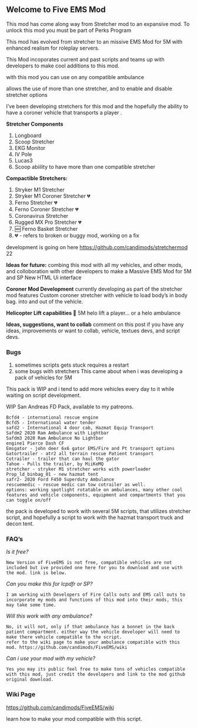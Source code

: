 ## Welcome to Five EMS Mod

This mod has come along way from Stretcher mod to an expansive mod. To unlock this mod
you must be part of Perks Program

This mod has evolved from stretcher to an missive EMS Mod for 5M with enhanced realism for roleplay servers.

This Mod incoporates current and past scripts and teams up with developers to make cool additions to this mod.

with this mod you can use on any compatible ambulance

allows the use of more than one stretcher, and to enable and disable stretcher options

I’ve been developing stretchers for this mod and the hopefully the ability to have a coroner vehicle that transports a player .

__Stretcher Components__

1. Longboard
2. Scoop Stretcher
3. EKG Monitor
4. IV Pole
5. Lucas3
6. Scoop
abiility to have more than one compatible stretcher

__Compactible Stretchers:__

1. Stryker M1 Stretcher
2. Stryker M1 Coroner Stretcher :broken_heart:
3. Ferno Stretcher :broken_heart:
4. Ferno Coroner Stretcher :broken_heart:
5. Coronavirus Stretcher
6. Rugged MX Pro Stretcher :broken_heart:
7. :new: Ferno Basket Stretcher
8. :broken_heart: - refers to broken or buggy mod, working on a fix

development is going on here https://github.com/candimods/stretchermod 22

__Ideas for future:__
combing this mod with all my vehicles, and other mods, and colloboration with other developers to make a Massive EMS Mod for 5M and SP
New HTML Ui interface

__Coroner Mod Development__
currently developing as part of the stretcher mod features
Custom coroner stretcher with vehicle to load body’s in body bag. into and out of the vehicle.

__Helicopter Lift capabilities :helicopter:__
5M helo lift a player… or a helo ambulance

__Ideas, suggestions, want to collab__
comment on this post if you have any ideas, improvements or want to collab, vehicle, textues devs, and script devs.

### Bugs
1. sometimes scripts gets stuck requires a restart
2. some bugs with stretchers 
This came about when i was developing a pack of vehicles for 5M

This pack is WIP and i tend to add more vehicles every day to it while waiting on script
development.

WIP San Andreas FD Pack, available to my patreons.
```
Bcfd4 - international rescue engine
Bcfd5 - International water tender
safd2 - International 4 door cab, Hazmat Equip Transport
Safdm2 2020 Ram Ambulance with Lightbar
Safdm3 2020 Ram Ambulance No Lightbar
engine1 Pierce Dash CF
Emsgator - john deer 6x6 gator EMS/Fire and Pt transport options
Gatortrailer - atr2 all terrain rescue Patient transport
Cotrailer - trailer that can haul the gator
Tahoe - Pulls the trailer, by MiiKeMQ
stretcher - stryker M1 stretcher works with powerloader
Prop_ld_binbag_01 - new hazmat tent
safr2- 2020 Ford F450 Superduty Ambulance
rescuemedic - rescue medic can tow cotrailer as well.
options: working spotlight rotatable on ambulances, many other cool features and vehicle components, equipment and compartments that you can toggle on/off
```

the pack is developed to work with several 5M scripts, that utilizes stretcher script, and hopefully a script to work with the hazmat transport truck and decon tent.

### FAQ’s
_Is it free?_
```
New Version of FiveEMS is not free, compatible vehicles are not included but ive provided one here for you to download and use with the mod. link is below.
```
_Can you make this for lcpdfr or SP?_
```
I am working with Developers of Fire Calls outs and EMS call outs to incorporate my mods and functions of this mod into their mods, this may take some time.
```
_Will this work with any ambulance?_
```
No, it will not, only if that ambulance has a bonnet in the back patient compartment. either way the vehicle developer will need to make there vehicle compatible to the script.
refer to the wiki page to make your ambulance compatible with this mod. https://github.com/candimods/FiveEMS/wiki
```
_Can i use your mod with my vehicle?_
```
Yes you may its public feel free to make tons of vehicles compatible with this mod, just credit the developers and link to the mod github original download.
```

### Wiki Page

https://github.com/candimods/FiveEMS/wiki

learn how to make your mod compatible with this script.


